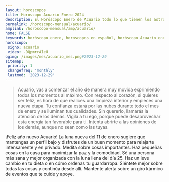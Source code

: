```yaml
---
layout: horoscopos
title: Horoscopo Acuario Enero 2024
description: El Horóscopo Enero de Acuario todo lo que tienen los astros preparados para este mes, amor, trabajo, familia. Todo sobre astrologia, tarot, predicciones. Horoscopo gratis en español, predicciones y astrología.
permalink: /horoscopo-mensual/acuario/
amplink: /horoscopo-mensual/amp/acuario/
home: FALSE
keywords: horóscopo enero, horoscopos en español, horóscopo Acuario enero , horóscopo esperanza gracia, horoscop, horóscopos gratis, horoscopo Acuario, Tarot, Astrologia, Zodíaco, Acuario, horoscopo gratis, horoscopo del mes 
horoscopo:
 signo: acuario
 video: -DQpmrrAIeU
ogimg: /images/mes/acuario_mes.png#2023-12-29
sitemap:
 priority: 1
 changefreq: 'monthly'
 lastmod: '2023-12-29'
---
```



 > Acuario, vas a comenzar el año de manera muy movida exprimiendo todos los momentos al máximo. Con respecto al corazón, si quieres ser feliz, es hora de que realices una limpieza interior y empieces una nueva etapa. Tu confianza estará por las nubes durante todo el mes de enero y se iluminan tus cualidades. Sin quererlo, llamarás la atención de los demás. Vigila a tu ego, porque puede desaprovechar esta energía tan favorable para ti. Intenta abrirte a las opiniones de los demás, aunque no sean como las tuyas.



¡Feliz año nuevo Acuario! La luna nueva del 11 de enero sugiere que mantengas un perfil bajo y disfrutes de un buen momento para relajarte intensamente y en privado. Medita sobre cosas importantes. Haz pequeñas cosas en la casa para maximizar la paz y la comodidad. Sé una persona más sana y mejor organizada con la luna llena del día 25. Haz un leve cambio en tu dieta o en cómo ordenas tu guardarropa. Siéntete mejor sobre todas las cosas y continúa desde allí. Mantente alerta sobre un giro kármico de eventos que te cuide y apoye. 